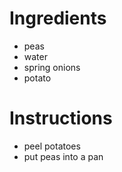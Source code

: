 # Ingredients 

* peas 
* water
* spring onions 
* potato

# Instructions 

* peel potatoes 
* put peas into a pan 


